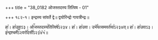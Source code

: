 +++
title = "38_0182 ओजस्तदस्य तित्विष - 01"

+++
१८२-१। इन्द्रस्य सांवर्ते द्वे॥ द्वयोरिन्द्रो गायत्रीन्द्रः॥

हा꣥। हा꣢उवाऽ३। ओ꣡꣯जस्तदस्य꣢तित्विषे꣣ऽ२३४। हा꣥। हा꣢उवा। उभे꣡꣯यत्समवर्त꣢या꣣ऽ२३४त्॥ हा꣥। हा꣢उवाऽ३। इ꣡न्द्रश्चर्मे꣰꣯ऽ२वरो꣡꣯दसी꣣ऽ२३꣡४꣡५꣡॥
